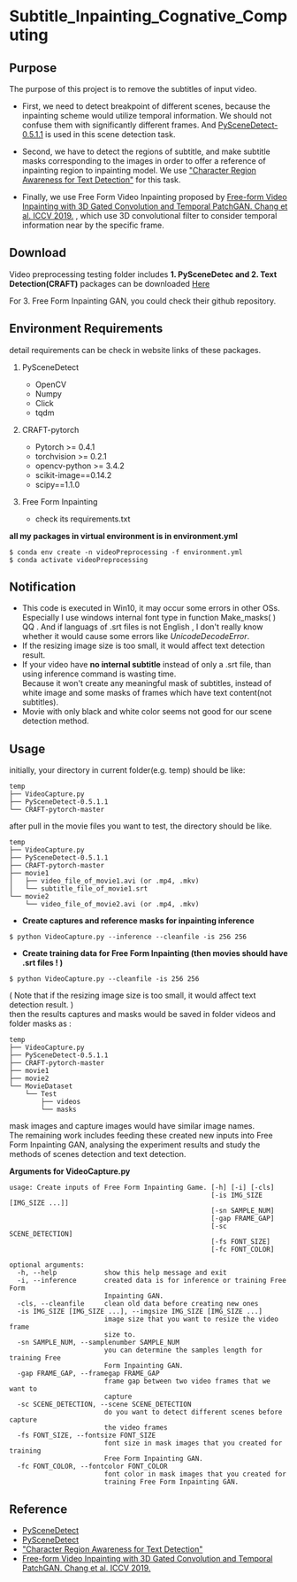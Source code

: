 # Subtitle_Inpainting_Cognative_Computing

## Purpose  
The purpose of this project is to remove the subtitles of input video.  

- First, we need to detect breakpoint of different scenes, because the inpainting scheme would utilize temporal information. We should not confuse them with significantly different frames. And [PySceneDetect-0.5.1.1](https://github.com/Breakthrough/PySceneDetect/) is used in this scene detection task.  

- Second, we have to detect the regions of subtitle, and make subtitle masks corresponding to the images in order to offer a reference of inpainting region to inpainting model. We use ["Character Region Awareness for Text Detection"](https://github.com/clovaai/CRAFT-pytorch) for this task.


- Finally, we use Free Form Video Inpainting proposed by [Free-form Video Inpainting with 3D Gated Convolution and Temporal PatchGAN. Chang et al. ICCV 2019.](https://github.com/amjltc295/Free-Form-Video-Inpainting) , which use 3D convolutional filter to consider temporal information near by the specific frame.  

## Download
Video preprocessing testing folder includes **1. PySceneDetec and 2. Text Detection(CRAFT)** packages can be downloaded [Here](https://drive.google.com/open?id=1ln3P9sjMEAL9o6Aanm46poLW6qPID8yO)  
  
For 3. Free Form Inpainting GAN, you could check their github repository.

## Environment Requirements  
detail requirements can be check in website links of these packages.  
1. PySceneDetect
    - OpenCV
    - Numpy
    - Click
    - tqdm

2.  CRAFT-pytorch
    - Pytorch >= 0.4.1
    - torchvision >= 0.2.1
    - opencv-python >= 3.4.2
    - scikit-image==0.14.2
    - scipy==1.1.0
3.  Free Form Inpainting
    - check its requirements.txt  
    
**all my packages in virtual environment is in environment.yml**  
```
$ conda env create -n videoPreprocessing -f environment.yml  
$ conda activate videoPreprocessing
```


## Notification  
- This code is executed in Win10, it may occur some errors in other OSs. Especially I use windows internal font type in function Make_masks( ) QQ . And if languags of .srt files is not English , I don't really know whether it would cause some errors like *UnicodeDecodeError*.  
- If the resizing image size is too small, it would affect text detection result.  
- If your video have **no internal subtitle** instead of only a .srt file, than using inference command is wasting time.  
Because it won't create any meaningful mask of subtitles, instead of white image and some masks of frames which have text content(not subtitles).  
- Movie with only black and white color seems not good for our scene detection method.  

## Usage

initially, your directory in current folder(e.g. temp) should be like:  
```
temp
├── VideoCapture.py
├── PySceneDetect-0.5.1.1
└── CRAFT-pytorch-master
```

after pull in the movie files you want to test, the directory should be like.  

```
temp
├── VideoCapture.py
├── PySceneDetect-0.5.1.1
├── CRAFT-pytorch-master
├── movie1
│   ├── video_file_of_movie1.avi (or .mp4, .mkv)
│   └── subtitle_file_of_movie1.srt
└── movie2
    └── video_file_of_movie2.avi (or .mp4, .mkv)
```

- **Create captures and reference masks for inpainting inference**
```
$ python VideoCapture.py --inference --cleanfile -is 256 256
```
- **Create training data for Free Form Inpainting (then movies should have .srt files ! )**
```
$ python VideoCapture.py --cleanfile -is 256 256
```
( Note that if the resizing image size is too small, it would affect text detection result. )  
then the results captures and masks would be saved in folder videos and folder masks as :  
```
temp
├── VideoCapture.py
├── PySceneDetect-0.5.1.1
├── CRAFT-pytorch-master
├── movie1
├── movie2
└── MovieDataset
    └── Test
        ├── videos
        └── masks
```
mask images and capture images would have similar image names.  
The remaining work includes feeding these created new inputs into Free Form Inpainting GAN, analysing the experiment results and study the methods of scenes detection and text detection.  


**Arguments for VideoCapture.py**
```
usage: Create inputs of Free Form Inpainting Game. [-h] [-i] [-cls]
                                                   [-is IMG_SIZE [IMG_SIZE ...]]
                                                   [-sn SAMPLE_NUM]
                                                   [-gap FRAME_GAP]
                                                   [-sc SCENE_DETECTION]
                                                   [-fs FONT_SIZE]
                                                   [-fc FONT_COLOR]

optional arguments:
  -h, --help            show this help message and exit
  -i, --inference       created data is for inference or training Free Form
                        Inpainting GAN.
  -cls, --cleanfile     clean old data before creating new ones
  -is IMG_SIZE [IMG_SIZE ...], --imgsize IMG_SIZE [IMG_SIZE ...]
                        image size that you want to resize the video frame
                        size to.
  -sn SAMPLE_NUM, --samplenumber SAMPLE_NUM
                        you can determine the samples length for training Free
                        Form Inpainting GAN.
  -gap FRAME_GAP, --framegap FRAME_GAP
                        frame gap between two video frames that we want to
                        capture
  -sc SCENE_DETECTION, --scene SCENE_DETECTION
                        do you want to detect different scenes before capture
                        the video frames
  -fs FONT_SIZE, --fontsize FONT_SIZE
                        font size in mask images that you created for training
                        Free Form Inpainting GAN.
  -fc FONT_COLOR, --fontcolor FONT_COLOR
                        font color in mask images that you created for
                        training Free Form Inpainting GAN.
```




## Reference
- [PySceneDetect](https://github.com/Breakthrough/PySceneDetect/)
- [PySceneDetect](https://pyscenedetect.readthedocs.io/en/latest/changelog/)
- ["Character Region Awareness for Text Detection"](https://github.com/clovaai/CRAFT-pytorch)
- [Free-form Video Inpainting with 3D Gated Convolution and Temporal PatchGAN. Chang et al. ICCV 2019.](https://github.com/amjltc295/Free-Form-Video-Inpainting)
